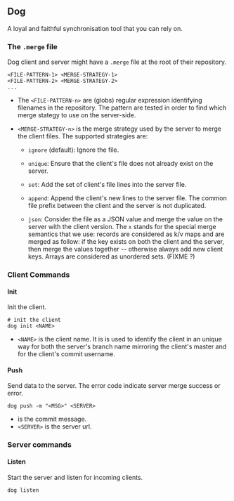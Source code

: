 ## Dog

A loyal and faithful synchronisation tool that you can rely on.

### The `.merge` file

Dog client and server might have a `.merge` file at the root of their
repository.

```
<FILE-PATTERN-1> <MERGE-STRATEGY-1>
<FILE-PATTERN-2> <MERGE-STRATEGY-2>
...
```

- The `<FILE-PATTERN-n>` are (globs) regular expression identifying
filenames in the repository. The pattern are tested in order to find
which merge stategy to use on the server-side.

- `<MERGE-STRATEGY-n>` is the merge strategy used by the server to merge
the client files. The supported strategies are:

  - `ignore` (default): Ignore the file.

  - `unique`: Ensure that the client's file does not already exist on
  the server.

  - `set`: Add the set of client's file lines into the server file.

  - `append`: Append the client's new lines to the server file. The
  common file prefix between the client and the server is not
  duplicated.

  - `json`: Consider the file as a JSON value and merge the value on
  the server with the client version. The `x` stands for the special
  merge semantics that we use: records are considered as k/v maps and
  are merged as follow: if the key exists on both the client and the
  server, then merge the values together -- otherwise always add new
  client keys. Arrays are considered as unordered sets. (FIXME ?)


### Client Commands

#### Init

Init the client.

```
# init the client
dog init <NAME>
```

- `<NAME>` is the client name. It is is used to identify the client in
  an unique way for both the server's branch name mirroring the client's
  master and for the client's commit username.

#### Push

Send data to the server. The error code indicate server merge success or error.

```
dog push -m "<MSG>" <SERVER>
```

- <MSG> is the commit message.
- `<SERVER>` is the server url.

### Server commands

#### Listen

Start the server and listen for incoming clients.

```
dog listen
```
